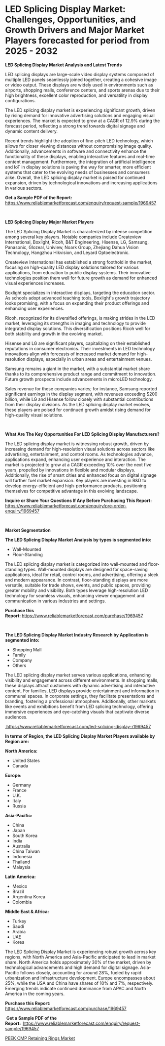 <p><h1>LED Splicing Display Market: Challenges, Opportunities, and Growth Drivers and Major Market Players forecasted for period from 2025 - 2032</h1></p><p><strong>LED Splicing Display Market Analysis and Latest Trends</strong></p>
<p><p>LED splicing displays are large-scale video display systems composed of multiple LED panels seamlessly joined together, creating a cohesive image or video output. These displays are widely used in environments such as airports, shopping malls, conference centers, and sports arenas due to their high brightness, excellent color reproduction, and versatility in display configurations.</p><p>The LED splicing display market is experiencing significant growth, driven by rising demand for innovative advertising solutions and engaging visual experiences. The market is expected to grow at a CAGR of 12.9% during the forecast period, reflecting a strong trend towards digital signage and dynamic content delivery. </p><p>Recent trends highlight the adoption of fine-pitch LED technology, which allows for closer viewing distances without compromising image quality. Additionally, advancements in software and connectivity enhance the functionality of these displays, enabling interactive features and real-time content management. Furthermore, the integration of artificial intelligence and IoT in display solutions is paving the way for smarter, more efficient systems that cater to the evolving needs of businesses and consumers alike. Overall, the LED splicing display market is poised for continued expansion, driven by technological innovations and increasing applications in various sectors.</p></p>
<p><strong>Get a Sample PDF of the Report:&nbsp;</strong> <a href="https://www.reliablemarketforecast.com/enquiry/request-sample/1969457?utm_campaign=2393&utm_medium=2&utm_source=Github&utm_content=ia&utm_term=07042025&utm_id=led-splicing-display">https://www.reliablemarketforecast.com/enquiry/request-sample/1969457</a></p>
<p>&nbsp;</p>
<p><strong>LED Splicing Display Major Market Players</strong></p>
<p><p>The LED Splicing Display Market is characterized by intense competition among several key players. Notable companies include Createview International, Boxlight, Ricoh, B&T Engineering, Hisense, LG, Samsung, Panasonic, Glozeal, Uniview, Noark Group, Zhejiang Dahua Vision Technology, Hangzhou Hikvision, and Leyard Optoelectronic.</p><p>Createview International has established a strong foothold in the market, focusing on high-quality LED display solutions tailored for various applications, from education to public display systems. Their innovative technologies position them well for future growth as demand for enhanced visual experiences increases.</p><p>Boxlight specializes in interactive displays, targeting the education sector. As schools adopt advanced teaching tools, Boxlight's growth trajectory looks promising, with a focus on expanding their product offerings and enhancing user experiences.</p><p>Ricoh, recognized for its diversified offerings, is making strides in the LED market, leveraging its strengths in imaging and technology to provide integrated display solutions. This diversification positions Ricoh well for both stability and growth in the evolving market.</p><p>Hisense and LG are significant players, capitalizing on their established reputations in consumer electronics. Their investments in LED technology innovations align with forecasts of increased market demand for high-resolution displays, especially in urban areas and entertainment venues.</p><p>Samsung remains a giant in the market, with a substantial market share thanks to its comprehensive product range and commitment to innovation. Future growth prospects include advancements in microLED technology.</p><p>Sales revenue for these companies varies; for instance, Samsung reported significant earnings in the display segment, with revenues exceeding $200 billion, while LG and Hisense follow closely with substantial contributions from their display divisions. As the LED splicing display market evolves, these players are poised for continued growth amidst rising demand for high-quality visual solutions.</p></p>
<p>&nbsp;</p>
<p><strong>What Are The Key Opportunities For LED Splicing Display Manufacturers?</strong></p>
<p><p>The LED splicing display market is witnessing robust growth, driven by increasing demand for high-resolution visual solutions across sectors like advertising, entertainment, and control rooms. As technologies advance, applications expand, enhancing user experience and interaction. The market is projected to grow at a CAGR exceeding 10% over the next five years, propelled by innovations in flexible and modular displays. Additionally, the rise of smart cities and enhanced focus on digital signage will further fuel market expansion. Key players are investing in R&D to develop energy-efficient and high-performance products, positioning themselves for competitive advantage in this evolving landscape.</p></p>
<p><strong>Inquire or Share Your Questions If Any Before Purchasing This Report:</strong> <a href="https://www.reliablemarketforecast.com/enquiry/pre-order-enquiry/1969457?utm_campaign=2393&utm_medium=2&utm_source=Github&utm_content=ia&utm_term=07042025&utm_id=led-splicing-display">https://www.reliablemarketforecast.com/enquiry/pre-order-enquiry/1969457</a></p>
<p>&nbsp;</p>
<p><strong>Market Segmentation</strong></p>
<p><strong>The LED Splicing Display Market Analysis by types is segmented into:</strong></p>
<p><ul><li>Wall-Mounted</li><li>Floor-Standing</li></ul></p>
<p><p>The LED splicing display market is categorized into wall-mounted and floor-standing types. Wall-mounted displays are designed for space-saving applications, ideal for retail, control rooms, and advertising, offering a sleek and modern appearance. In contrast, floor-standing displays are more versatile, suitable for trade shows, events, and public spaces, providing greater mobility and visibility. Both types leverage high-resolution LED technology for seamless visuals, enhancing viewer engagement and communication in various industries and settings.</p></p>
<p><strong>Purchase this Report:&nbsp;</strong><a href="https://www.reliablemarketforecast.com/purchase/1969457?utm_campaign=2393&utm_medium=2&utm_source=Github&utm_content=ia&utm_term=07042025&utm_id=led-splicing-display">https://www.reliablemarketforecast.com/purchase/1969457</a></p>
<p>&nbsp;</p>
<p><strong>The LED Splicing Display Market Industry Research by Application is segmented into:</strong></p>
<p><ul><li>Shopping Mall</li><li>Family</li><li>Company</li><li>Others</li></ul></p>
<p><p>The LED splicing display market serves various applications, enhancing visibility and engagement across different environments. In shopping malls, these displays attract customers with dynamic advertising and interactive content. For families, LED displays provide entertainment and information in communal spaces. In corporate settings, they facilitate presentations and branding, fostering a professional atmosphere. Additionally, other markets like events and exhibitions benefit from LED splicing technology, offering immersive experiences and eye-catching visuals that captivate diverse audiences.</p></p>
<p><a href="https://www.reliablemarketforecast.com/led-splicing-display-r1969457?utm_campaign=2393&utm_medium=2&utm_source=Github&utm_content=ia&utm_term=07042025&utm_id=led-splicing-display">&nbsp;https://www.reliablemarketforecast.com/led-splicing-display-r1969457</a></p>
<p><strong>In terms of Region, the LED Splicing Display Market Players available by Region are:</strong></p>
<p>
    <p> <strong> North America: </strong>
        <ul>
            <li>United States</li>
            <li>Canada</li>
        </ul>
        </p> 
    <p> <strong> Europe: </strong>
        <ul>
            <li>Germany</li>
            <li>France</li>
            <li>U.K.</li>
            <li>Italy</li>
            <li>Russia</li>
        </ul>
        </p> 
    <p> <strong> Asia-Pacific: </strong>
        <ul>
            <li>China</li>
            <li>Japan</li>
            <li>South Korea</li>
            <li>India</li>
            <li>Australia</li>
            <li>China Taiwan</li>
            <li>Indonesia</li>
            <li>Thailand</li>
            <li>Malaysia</li>
        </ul>
        </p> 
    <p> <strong> Latin America: </strong>
        <ul>
            <li>Mexico</li>
            <li>Brazil</li>
            <li>Argentina Korea</li>
            <li>Colombia</li>
        </ul>
        </p> 
    <p> <strong> Middle East & Africa: </strong>
        <ul>
            <li>Turkey</li>
            <li>Saudi</li>
            <li>Arabia</li>
            <li>UAE</li>
            <li>Korea</li>
        </ul>
    </p>
    </p>
<p><p>The LED Splicing Display Market is experiencing robust growth across key regions, with North America and Asia-Pacific anticipated to lead in market share. North America holds approximately 30% of the market, driven by technological advancements and high demand for digital signage. Asia-Pacific follows closely, accounting for around 28%, fueled by rapid urbanization and infrastructure development. Europe encompasses about 25%, while the USA and China have shares of 10% and 7%, respectively. Emerging trends indicate continued dominance from APAC and North America in the coming years.</p></p>
<p><strong>Purchase this Report: </strong><a href="https://www.reliablemarketforecast.com/purchase/1969457?utm_campaign=2393&utm_medium=2&utm_source=Github&utm_content=ia&utm_term=07042025&utm_id=led-splicing-display">https://www.reliablemarketforecast.com/purchase/1969457</a></p>
<p>&nbsp;<strong>Get a Sample PDF of the Report:&nbsp;&nbsp;</strong><a href="https://www.reliablemarketforecast.com/enquiry/request-sample/1969457?utm_campaign=2393&utm_medium=2&utm_source=Github&utm_content=ia&utm_term=07042025&utm_id=led-splicing-display">https://www.reliablemarketforecast.com/enquiry/request-sample/1969457</a></p>
<p><strong></strong></p>
<p><p><a href="https://github.com/techerghalim/Market-Research-Report-List-1/blob/main/peek-cmp-retaining-rings-market.md?utm_campaign=2393&utm_medium=2&utm_source=Github&utm_content=ia&utm_term=07042025&utm_id=led-splicing-display">PEEK CMP Retaining Rings Market</a></p></p>